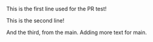 This is the first line used for the PR test!

This is the second line!

And the third, from the main. Adding more text for main.
